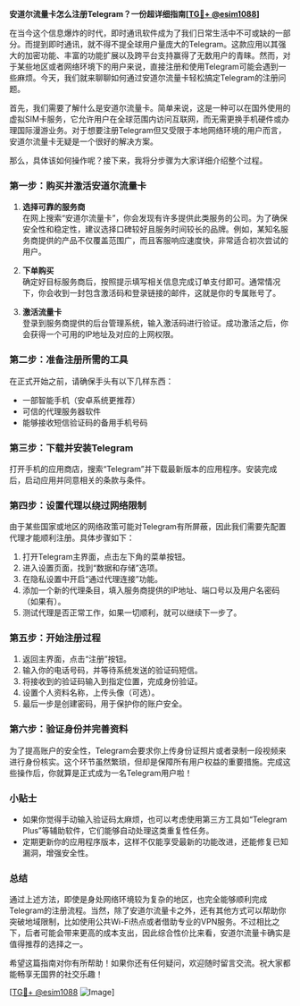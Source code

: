**安道尔流量卡怎么注册Telegram？一份超详细指南[[TG💪+ @esim1088](https://t.me/s/esim1088)]**

在当今这个信息爆炸的时代，即时通讯软件成为了我们日常生活中不可或缺的一部分。而提到即时通讯，就不得不提全球用户量庞大的Telegram。这款应用以其强大的加密功能、丰富的功能扩展以及跨平台支持赢得了无数用户的青睐。然而，对于某些地区或者网络环境下的用户来说，直接注册和使用Telegram可能会遇到一些麻烦。今天，我们就来聊聊如何通过安道尔流量卡轻松搞定Telegram的注册问题。

首先，我们需要了解什么是安道尔流量卡。简单来说，这是一种可以在国外使用的虚拟SIM卡服务，它允许用户在全球范围内访问互联网，而无需更换手机硬件或办理国际漫游业务。对于想要注册Telegram但又受限于本地网络环境的用户而言，安道尔流量卡无疑是一个很好的解决方案。

那么，具体该如何操作呢？接下来，我将分步骤为大家详细介绍整个过程。

### 第一步：购买并激活安道尔流量卡

1. **选择可靠的服务商**  
   在网上搜索“安道尔流量卡”，你会发现有许多提供此类服务的公司。为了确保安全性和稳定性，建议选择口碑较好且服务时间较长的品牌。例如，某知名服务商提供的产品不仅覆盖范围广，而且客服响应速度快，非常适合初次尝试的用户。

2. **下单购买**  
   确定好目标服务商后，按照提示填写相关信息完成订单支付即可。通常情况下，你会收到一封包含激活码和登录链接的邮件，这就是你的专属账号了。

3. **激活流量卡**  
   登录到服务商提供的后台管理系统，输入激活码进行验证。成功激活之后，你会获得一个可用的IP地址及对应的上网权限。

### 第二步：准备注册所需的工具

在正式开始之前，请确保手头有以下几样东西：

- 一部智能手机（安卓系统更推荐）
- 可信的代理服务器软件
- 能够接收短信验证码的备用手机号码

### 第三步：下载并安装Telegram

打开手机的应用商店，搜索“Telegram”并下载最新版本的应用程序。安装完成后，启动应用并同意相关的条款与条件。

### 第四步：设置代理以绕过网络限制

由于某些国家或地区的网络政策可能对Telegram有所屏蔽，因此我们需要先配置代理才能顺利注册。具体步骤如下：

1. 打开Telegram主界面，点击左下角的菜单按钮。
2. 进入设置页面，找到“数据和存储”选项。
3. 在隐私设置中开启“通过代理连接”功能。
4. 添加一个新的代理条目，填入服务商提供的IP地址、端口号以及用户名密码（如果有）。
5. 测试代理是否正常工作，如果一切顺利，就可以继续下一步了。

### 第五步：开始注册过程

1. 返回主界面，点击“注册”按钮。
2. 输入你的电话号码，并等待系统发送的验证码短信。
3. 将接收到的验证码输入到指定位置，完成身份验证。
4. 设置个人资料名称，上传头像（可选）。
5. 最后一步是创建密码，用于保护你的账户安全。

### 第六步：验证身份并完善资料

为了提高账户的安全性，Telegram会要求你上传身份证照片或者录制一段视频来进行身份核实。这个环节虽然繁琐，但却是保障所有用户权益的重要措施。完成这些操作后，你就算是正式成为一名Telegram用户啦！

### 小贴士

- 如果你觉得手动输入验证码太麻烦，也可以考虑使用第三方工具如“Telegram Plus”等辅助软件，它们能够自动处理这类重复性任务。
- 定期更新你的应用程序版本，这样不仅能享受最新的功能改进，还能修复已知漏洞，增强安全性。

### 总结

通过上述方法，即使是身处网络环境较为复杂的地区，也完全能够顺利完成Telegram的注册流程。当然，除了安道尔流量卡之外，还有其他方式可以帮助你突破地域限制，比如使用公共Wi-Fi热点或者借助专业的VPN服务。不过相比之下，后者可能会带来更高的成本支出，因此综合性价比来看，安道尔流量卡确实是值得推荐的选择之一。

希望这篇指南对你有所帮助！如果你还有任何疑问，欢迎随时留言交流。祝大家都能畅享无国界的社交乐趣！

[[TG💪+ @esim1088](https://t.me/s/esim1088) ![Image](https://i.postimg.cc/4NQfJmqS/Snipaste-2025-05-13-00-14-12.png)]